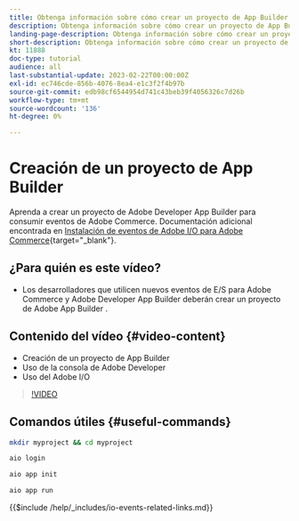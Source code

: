 ```yaml
---
title: Obtenga información sobre cómo crear un proyecto de App Builder mediante eventos de comercio
description: Obtenga información sobre cómo crear un proyecto de App Builder para utilizarlo con eventos de comercio
landing-page-description: Obtenga información sobre cómo crear un proyecto de Adobe App Builder para utilizar eventos de Adobe Commerce
short-description: Obtenga información sobre cómo crear un proyecto de Adobe App Builder para utilizar eventos de Adobe Commerce
kt: 11888
doc-type: tutorial
audience: all
last-substantial-update: 2023-02-22T00:00:00Z
exl-id: ec746cde-856b-4076-8ea4-e1c3f2f4b97b
source-git-commit: edb98cf6544954d741c43beb39f4056326c7d26b
workflow-type: tm+mt
source-wordcount: '136'
ht-degree: 0%

---
```


# Creación de un proyecto de App Builder

Aprenda a crear un proyecto de Adobe Developer App Builder para consumir eventos de Adobe Commerce. Documentación adicional encontrada en [Instalación de eventos de Adobe I/O para Adobe Commerce](https://developer.adobe.com/commerce/events/get-started/installation/){target="_blank"}.

## ¿Para quién es este vídeo?

* Los desarrolladores que utilicen nuevos eventos de E/S para Adobe Commerce y Adobe Developer App Builder deberán crear un proyecto de Adobe App Builder .

## Contenido del vídeo {#video-content}

* Creación de un proyecto de App Builder
* Uso de la consola de Adobe Developer
* Uso del Adobe I/O

>[!VIDEO](https://video.tv.adobe.com/v/3415797?quality=12&learn=on)

## Comandos útiles {#useful-commands}

```bash
mkdir myproject && cd myproject

aio login

aio app init

aio app run
```

{{$include /help/_includes/io-events-related-links.md}}
